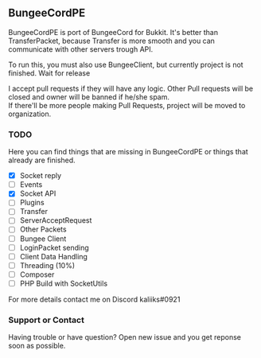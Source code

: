 ## BungeeCordPE

BungeeCordPE is port of BungeeCord for Bukkit. It's better than TransferPacket, because Transfer is more smooth and you can communicate with other servers trough API.

To run this, you must also use BungeeClient, but currently project is not finished. Wait for release 

I accept pull requests if they will have any logic. Other Pull requests will be closed and owner will be banned if he/she spam.<br>
If there'll be more people making Pull Requests, project will be moved to organization.

### TODO

Here you can find things that are missing in BungeeCordPE or things that already are finished.

- [x] Socket reply
- [ ] Events
- [x] Socket API
- [ ] Plugins
- [ ] Transfer
- [ ] ServerAcceptRequest
- [ ] Other Packets
- [ ] Bungee Client
- [ ] LoginPacket sending
- [ ] Client Data Handling
- [ ] Threading (10%)
- [ ] Composer
- [ ] PHP Build with SocketUtils

For more details contact me on Discord kaliiks#0921


### Support or Contact

Having trouble or have question? Open new issue and you get reponse soon as possible.
